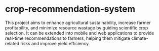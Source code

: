 # crop-recommendation-system
This project aims to enhance agricultural sustainability, increase farmer profitability, and minimize resource wastage by guiding scientific crop selection. It can be extended into mobile and web applications to provide real-time recommendations to farmers, helping them mitigate climate-related risks and improve yield efficiency.
